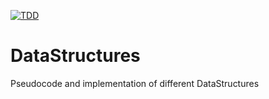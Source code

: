 [![TDD](https://github.com/Bepitic/DataStructures/actions/workflows/TDD/badge.svg?branch=main&event=push)](https://github.com/Bepitic/DataStructures/actions/workflows/c-cpp.yml)
# DataStructures
Pseudocode and implementation of different DataStructures
